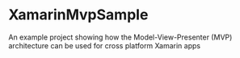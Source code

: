 # XamarinMvpSample
An example project showing how the Model-View-Presenter (MVP) architecture can be used for cross platform Xamarin apps
